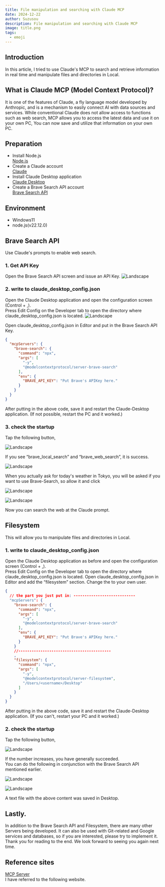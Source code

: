 ```yaml
---
title: File manipulation and searching with Claude MCP
date: 2024-12-22
author: Suzusou
description: File manipulation and searching with Claude MCP
image: title.png
tags:
  - emoji
---
```


## Introduction
In this article, I tried to use Claude's MCP to search and retrieve information in real time and manipulate files and directories in Local.

## What is Claude MCP (Model Context Protocol)?
It is one of the features of Claude, a fly language model developed by Anthropic, and is a mechanism to easily connect AI with data sources and services.
While conventional Claude does not allow access to functions such as web search, MCP allows you to access the latest data and use it on your own PC,
You can now save and utilize that information on your own PC.

## Preparation
- Install Node.js  
[Node.js](https://nodejs.org/en)  
- Create a Claude account  
[Claude](https://claude.ai/)
- Install Claude Desktop application  
[Claude Desktop](https://claude.ai/download)
- Create a Brave Search API account  
[Brave Search API](https://brave.com/search/api/)

## Environment
- Windows11
- node.js(v22.12.0)

## Brave Search API
Use Claude's prompts to enable web search.
### 1. Get API Key  
Open the Brave Search API screen and issue an API Key.
![Landscape](Brave-API.png)

### 2. write to claude_desktop_config.json
Open the Claude Desktop application and open the configuration screen (Control + ,).  
Press Edit Config on the Developer tab to open the directory where claude_desktop_config.json is located.
![Landscape](Claude-Desktop.png)

Open claude_desktop_config.json in Editor and put in the Brave Search API Key.
``` json
{
  "mcpServers": {
    "brave-search": {
      "command": "npx",
      "args": [
        "-y",
        "@modelcontextprotocol/server-brave-search"
      ],
      "env": {
        "BRAVE_API_KEY": "Put Brave's APIKey here."
      }
    }
  }
}
```
After putting in the above code, save it and restart the Claude-Desktop application. (If not possible, restart the PC and it worked.)

### 3. check the startup
Tap the following button,  

![Landscape](Claude-Desktop2.png)  

If you see “brave_local_search” and “brave_web_search”, it is success.  

![Landscape](Claude-Desktop3.png)

When you actually ask for today's weather in Tokyo, you will be asked if you want to use Brave-Search, so allow it and click  

![Landscape](Claude-Desktop4.png)

![Landscape](Claude-Desktop5.png)  

Now you can search the web at the Claude prompt.

## Filesystem
This will allow you to manipulate files and directories in Local.

### 1. write to claude_desktop_config.json
Open the Claude Desktop application as before and open the configuration screen (Control + ,).  
Press Edit Config on the Developer tab to open the directory where claude_desktop_config.json is located.
Open claude_desktop_config.json in Editor and add the “filesystem” section.
Change the <username> to your own user.
``` json
{
  // the part you just put in: ----------------------------
  "mcpServers": {
    "brave-search": {
      "command": "npx",
      "args": [
        "-y",
        "@modelcontextprotocol/server-brave-search"
      ],
      "env": {
        "BRAVE_API_KEY": "Put Brave's APIKey here."
      }
    }
    //------------------------------------------
    ,
    "filesystem": {
      "command": "npx", 
      "args": [
        "-y",
        "@modelcontextprotocol/server-filesystem",
        "/Users/<username>/Desktop"
      ]
    }
  }
}
```
After putting in the above code, save it and restart the Claude-Desktop application. (If you can't, restart your PC and it worked.)

### 2. check the startup
Tap the following button,  

![Landscape](Claude-Desktop2.png)  

If the number increases, you have generally succeeded.  
You can do the following in conjunction with the Brave Search API mentioned earlier.  

![Landscape](Claude-Desktop6.png)  

![Landscape](text.png) 

A text file with the above content was saved in Desktop.

## Lastly.
In addition to the Brave Search API and Filesystem, there are many other Servers being developed.
It can also be used with Git-related and Google services and databases, so if you are interested, please try to implement it.
Thank you for reading to the end. We look forward to seeing you again next time.


## Reference sites
[MCP Server](https://github.com/modelcontextprotocol/servers?tab=readme-ov-file)     
 I have referred to the following website. 

